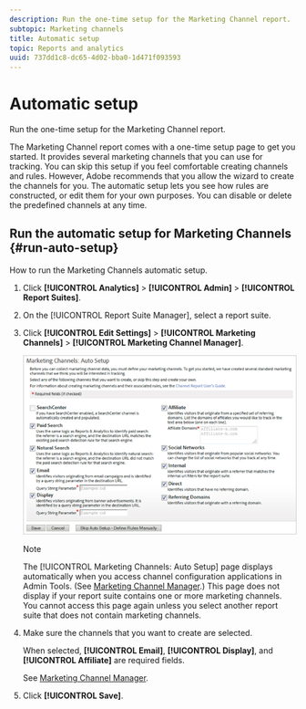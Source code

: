 ```yaml
---
description: Run the one-time setup for the Marketing Channel report.
subtopic: Marketing channels
title: Automatic setup
topic: Reports and analytics
uuid: 737dd1c8-dc65-4d02-bba0-1d471f093593
---
```


# Automatic setup

Run the one-time setup for the Marketing Channel report.

The Marketing Channel report comes with a one-time setup page to get you started. It provides several marketing channels that you can use for tracking. You can skip this setup if you feel comfortable creating channels and rules. However, Adobe recommends that you allow the wizard to create the channels for you. The automatic setup lets you see how rules are constructed, or edit them for your own purposes. You can disable or delete the predefined channels at any time.

## Run the automatic setup for Marketing Channels {#run-auto-setup}

How to run the Marketing Channels automatic setup.

1. Click **[!UICONTROL Analytics]** > **[!UICONTROL Admin]** > **[!UICONTROL Report Suites]**.
1. On the [!UICONTROL Report Suite Manager], select a report suite.
1. Click **[!UICONTROL Edit Settings]** > **[!UICONTROL Marketing Channels]** > **[!UICONTROL Marketing Channel Manager]**.

   ![Step Result](assets/wizard.png)

   >[!NOTE]
   >
   >The [!UICONTROL Marketing Channels: Auto Setup] page displays automatically when you access channel configuration applications in Admin Tools. (See [Marketing Channel Manager](/help/components/c-marketing-channels/c-channels.md).) This page does not display if your report suite contains one or more marketing channels. You cannot access this page again unless you select another report suite that does not contain marketing channels.

1. Make sure the channels that you want to create are selected.

   When selected, **[!UICONTROL Email]**, **[!UICONTROL Display]**, and **[!UICONTROL Affiliate]** are required fields.

   See [Marketing Channel Manager](/help/components/c-marketing-channels/c-channels.md).

1. Click **[!UICONTROL Save]**.
